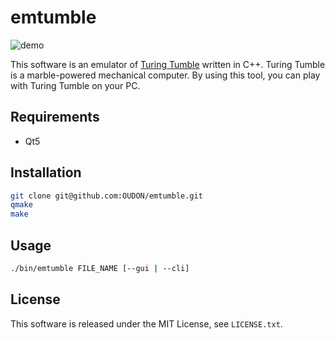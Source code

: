 # emtumble

![demo](https://raw.githubusercontent.com/wiki/OUDON/emtumble/images/demo.gif)

This software is an emulator of [Turing Tumble](https://www.turingtumble.com/) written in C++.
Turing Tumble is a marble-powered mechanical computer.
By using this tool, you can play with Turing Tumble on your PC.

## Requirements
- Qt5

## Installation
``` sh
git clone git@github.com:OUDON/emtumble.git
qmake
make
```

## Usage
``` sh
./bin/emtumble FILE_NAME [--gui | --cli]
```

## License
This software is released under the MIT License, see `LICENSE.txt`.
